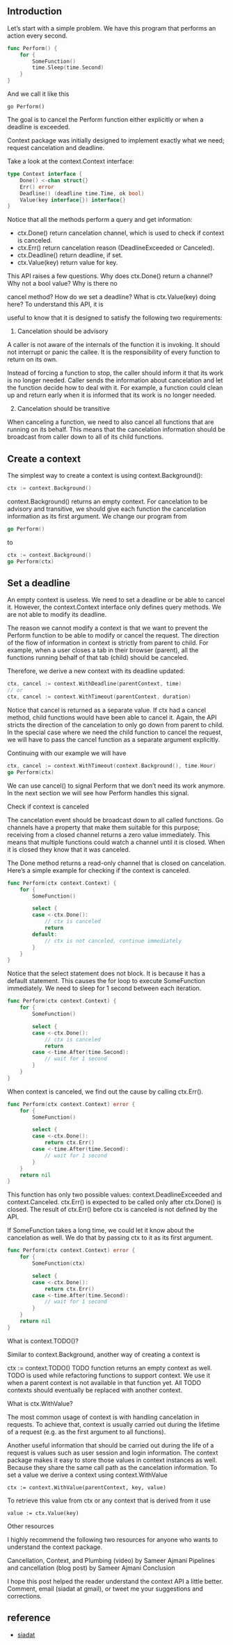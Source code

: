## Introduction
Let’s start with a simple problem. We have this program that performs an action every second.

```go
func Perform() {
    for {
        SomeFunction()
        time.Sleep(time.Second)
    }
}
```

And we call it like this

`go Perform()`

The goal is to cancel the Perform function either explicitly or when a deadline is exceeded. 

Context package was initially designed to implement exactly what we need; request cancelation and deadline. 

Take a look at the context.Context interface:

```go
type Context interface {
    Done() <-chan struct{}
    Err() error
    Deadline() (deadline time.Time, ok bool)
    Value(key interface{}) interface{}
}
```

Notice that all the methods perform a query and get information:

- ctx.Done() return cancelation channel, which is used to check if context is canceled.
- ctx.Err() return cancelation reason (DeadlineExceeded or Canceled).
- ctx.Deadline() return deadline, if set.
- ctx.Value(key) return value for key.

This API raises a few questions. Why does ctx.Done() return a channel? Why not a bool value? Why is there no 

cancel method? How do we set a deadline? What is ctx.Value(key) doing here? To understand this API, it is 

useful to know that it is designed to satisfy the following two requirements:

1. Cancelation should be advisory

A caller is not aware of the internals of the function it is invoking. It should not interrupt or panic the callee. It is the responsibility of every function to return on its own.

Instead of forcing a function to stop, the caller should inform it that its work is no longer needed. Caller sends the information about cancelation and let the function decide how to deal with it. For example, a function could clean up and return early when it is informed that its work is no longer needed.

2. Cancelation should be transitive

When canceling a function, we need to also cancel all functions that are running on its behalf. This means that the cancelation information should be broadcast from caller down to all of its child functions.

## Create a context

The simplest way to create a context is using context.Background():

```go
ctx := context.Background()
```

context.Background() returns an empty context. For cancelation to be advisory and transitive, we should give each function the cancelation information as its first argument. We change our program from

```go 
go Perform()
```


to

```go
ctx := context.Background()
go Perform(ctx)
```

## Set a deadline

An empty context is useless. We need to set a deadline or be able to cancel it. However, the context.Context interface only defines query methods. We are not able to modify its deadline.

The reason we cannot modify a context is that we want to prevent the Perform function to be able to modify or cancel the request. The direction of the flow of information in context is strictly from parent to child. For example, when a user closes a tab in their browser (parent), all the functions running behalf of that tab (child) should be canceled.

Therefore, we derive a new context with its deadline updated:

```go
ctx, cancel := context.WithDeadline(parentContext, time)
// or
ctx, cancel := context.WithTimeout(parentContext, duration)
```

Notice that cancel is returned as a separate value. If ctx had a cancel method, child functions would have been able to cancel it. Again, the API stricts the direction of the cancelation to only go down from parent to child. In the special case where we need the child function to cancel the request, we will have to pass the cancel function as a separate argument explicitly.

Continuing with our example we will have

```go
ctx, cancel := context.WithTimeout(context.Background(), time.Hour)
go Perform(ctx)
```

We can use cancel() to signal Perform that we don’t need its work anymore. In the next section we will see how Perform handles this signal.

Check if context is canceled

The cancelation event should be broadcast down to all called functions. Go channels have a property that make them suitable for this purpose; receiving from a closed channel returns a zero value immediately. This means that multiple functions could watch a channel until it is closed. When it is closed they know that it was canceled.

The Done method returns a read-only channel that is closed on cancelation. Here’s a simple example for checking if the context is canceled.

```go
func Perform(ctx context.Context) {
    for {
        SomeFunction()

        select {
        case <-ctx.Done():
            // ctx is canceled
            return
        default:
            // ctx is not canceled, continue immediately
        }
    }
}
```

Notice that the select statement does not block. It is because it has a default statement. This causes the for loop to execute SomeFunction immediately. We need to sleep for 1 second between each iteration.

```go
func Perform(ctx context.Context) {
    for {
        SomeFunction()

        select {
        case <-ctx.Done():
            // ctx is canceled
            return
        case <-time.After(time.Second):
            // wait for 1 second
        }
    }
}
```

When context is canceled, we find out the cause by calling ctx.Err().

```go
func Perform(ctx context.Context) error {
    for {
        SomeFunction()

        select {
        case <-ctx.Done():
            return ctx.Err()
        case <-time.After(time.Second):
            // wait for 1 second
        }
    }
    return nil
}
```

This function has only two possible values: context.DeadlineExceeded and context.Canceled. ctx.Err() is expected to be called only after ctx.Done() is closed. The result of ctx.Err() before ctx is canceled is not defined by the API.

If SomeFunction takes a long time, we could let it know about the cancelation as well. We do that by passing ctx to it as its first argument.

```go
func Perform(ctx context.Context) error {
    for {
        SomeFunction(ctx)

        select {
        case <-ctx.Done():
            return ctx.Err()
        case <-time.After(time.Second):
            // wait for 1 second
        }
    }
    return nil
}
```

What is context.TODO()?

Similar to context.Background, another way of creating a context is

ctx := context.TODO()
TODO function returns an empty context as well. TODO is used while refactoring functions to support context. We use it when a parent context is not available in that function yet. All TODO contexts should eventually be replaced with another context.

What is ctx.WithValue?

The most common usage of context is with handling cancelation in requests. To achieve that, context is usually carried out during the lifetime of a request (e.g. as the first argument to all functions).

Another useful information that should be carried out during the life of a request is values such as user session and login information. The context package makes it easy to store those values in context instances as well. Because they share the same call path as the cancelation information. To set a value we derive a context using context.WithValue

`ctx := context.WithValue(parentContext, key, value)`

To retrieve this value from ctx or any context that is derived from it use

`value := ctx.Value(key)`

Other resources

I highly recommend the following two resources for anyone who wants to understand the context package.

Cancellation, Context, and Plumbing (video) by Sameer Ajmani
Pipelines and cancellation (blog post) by Sameer Ajmani
Conclusion

I hope this post helped the reader understand the context API a little better. Comment, email (siadat at gmail), or tweet me your suggestions and corrections.

## reference
- [siadat](https://siadat.github.io)